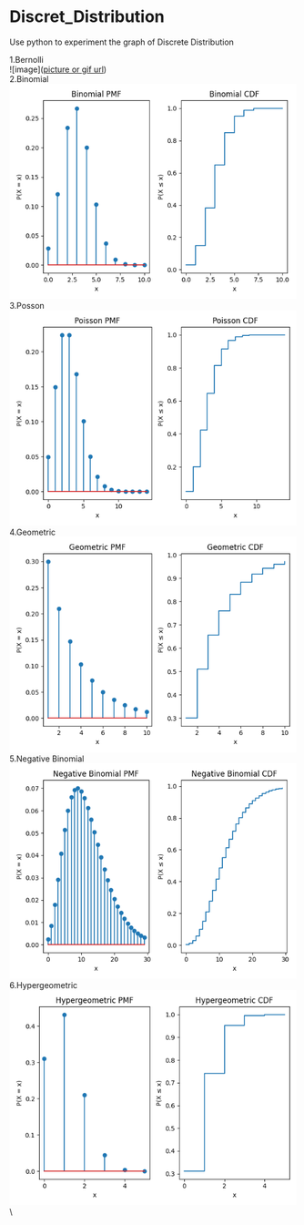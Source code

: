 # Discret_Distribution
Use python to experiment the graph of Discrete Distribution

1.Bernolli\
![image]([picture or gif url](https://github.com/Phillsu/Discret_Distribution/blob/main/pic/myplot.png))\
2.Binomial\
![image](https://github.com/Phillsu/Discret_Distribution/blob/main/pic/Binomial.png)\
3.Posson\
![image](https://github.com/Phillsu/Discret_Distribution/blob/main/pic/Poisson.png)\
4.Geometric\
![image](https://github.com/Phillsu/Discret_Distribution/blob/main/pic/Geometric.png)\
5.Negative Binomial\
![image](https://github.com/Phillsu/Discret_Distribution/blob/main/pic/NegativeBinomial.png)\
6.Hypergeometric\
![image](https://github.com/Phillsu/Discret_Distribution/blob/main/pic/Hypergeometric.png)\
